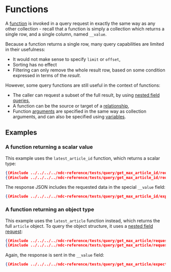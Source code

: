 # Functions

A [function](../schema/functions.md) is invoked in a query request in exactly the same way as any other collection - recall that a function is simply a collection which returns a single row, and a single column, named `__value`.

Because a function returns a single row, many query capabilities are limited in their usefulness:

- It would not make sense to specify `limit` or `offset`,
- Sorting has no effect
- Filtering can only remove the whole result row, based on some condition expressed in terms of the _result_.

However, some query functions are still useful in the context of functions:

- The caller can request a subset of the full result, by using [nested field queries](./field-selection.md#nested-fields),
- A function can be the source or target of a [relationship](./relationships.md),
- Function [arguments](./arguments.md) are specified in the same way as collection arguments, and can also be specified using [variables](./variables.md).

## Examples

### A function returning a scalar value

This example uses the `latest_article_id` function, which returns a scalar type:

```json
{{#include ../../../../ndc-reference/tests/query/get_max_article_id/request.json:1 }}
{{#include ../../../../ndc-reference/tests/query/get_max_article_id/request.json:3: }}
```

The response JSON includes the requested data in the special `__value` field:

```json
{{#include ../../../../ndc-reference/tests/query/get_max_article_id/expected.json }}
```

### A function returning an object type

This example uses the `latest_article` function instead, which returns the full `article` object. To query the object structure, it uses a [nested field request](./field-selection.md):

```json
{{#include ../../../../ndc-reference/tests/query/get_max_article/request.json:1 }}
{{#include ../../../../ndc-reference/tests/query/get_max_article/request.json:3: }}
```

Again, the response is sent in the `__value` field:

```json
{{#include ../../../../ndc-reference/tests/query/get_max_article/expected.json }}
```
